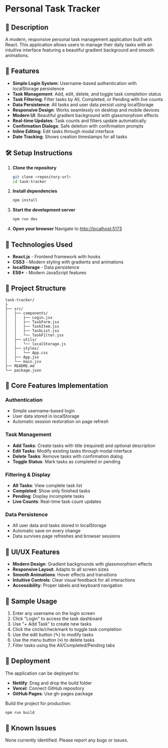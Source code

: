 # Personal Task Tracker

## 📖 Description
A modern, responsive personal task management application built with React. This application allows users to manage their daily tasks with an intuitive interface featuring a beautiful gradient background and smooth animations.

## 🚀 Features
- **Simple Login System**: Username-based authentication with localStorage persistence
- **Task Management**: Add, edit, delete, and toggle task completion status
- **Task Filtering**: Filter tasks by All, Completed, or Pending with live counts
- **Data Persistence**: All tasks and user data persist using localStorage
- **Responsive Design**: Works seamlessly on desktop and mobile devices
- **Modern UI**: Beautiful gradient background with glassmorphism effects
- **Real-time Updates**: Task counts and filters update automatically
- **Confirmation Dialogs**: Safe deletion with confirmation prompts
- **Inline Editing**: Edit tasks through modal interface
- **Date Tracking**: Shows creation timestamps for all tasks

## 🛠 Setup Instructions

1. **Clone the repository**
   ```bash
   git clone <repository-url>
   cd task-tracker
   ```

2. **Install dependencies**
   ```bash
   npm install
   ```

3. **Start the development server**
   ```bash
   npm run dev
   ```

4. **Open your browser**
   Navigate to [http://localhost:5173](http://localhost:5173)

## 🧰 Technologies Used
- **React.js** - Frontend framework with hooks
- **CSS3** - Modern styling with gradients and animations
- **localStorage** - Data persistence
- **ES6+** - Modern JavaScript features

## 📁 Project Structure
```
task-tracker/
├
├── src/
│   ├── components/
│   │   ├── Login.jsx
│   │   ├── TaskForm.jsx
│   │   ├── TaskItem.jsx
│   │   ├── TaskList.jsx
│   │   └── TaskFilter.jsx
│   ├── utils/
│   │   └── localStorage.js
│   ├── styles/
│   │   └── App.css
│   ├── App.jsx
│   └── main.jsx
├── README.md
└── package.json
```

## 🎯 Core Features Implementation

### Authentication
- Simple username-based login
- User data stored in localStorage
- Automatic session restoration on page refresh

### Task Management
- **Add Tasks**: Create tasks with title (required) and optional description
- **Edit Tasks**: Modify existing tasks through modal interface
- **Delete Tasks**: Remove tasks with confirmation dialog
- **Toggle Status**: Mark tasks as completed or pending

### Filtering & Display
- **All Tasks**: View complete task list
- **Completed**: Show only finished tasks
- **Pending**: Display incomplete tasks
- **Live Counts**: Real-time task count updates

### Data Persistence
- All user data and tasks stored in localStorage
- Automatic save on every change
- Data survives page refreshes and browser sessions

## 🎨 UI/UX Features
- **Modern Design**: Gradient backgrounds with glassmorphism effects
- **Responsive Layout**: Adapts to all screen sizes
- **Smooth Animations**: Hover effects and transitions
- **Intuitive Controls**: Clear visual feedback for all interactions
- **Accessibility**: Proper labels and keyboard navigation

## 🧪 Sample Usage
1. Enter any username on the login screen
2. Click "Login" to access the task dashboard
3. Use "+ Add Task" to create new tasks
4. Click the circle/checkmark to toggle task completion
5. Use the edit button (✎) to modify tasks
6. Use the menu button (≡) to delete tasks
7. Filter tasks using the All/Completed/Pending tabs

## 🚀 Deployment
The application can be deployed to:
- **Netlify**: Drag and drop the build folder
- **Vercel**: Connect GitHub repository
- **GitHub Pages**: Use gh-pages package

Build the project for production:
```bash
npm run build
```

## 🐛 Known Issues
None currently identified. Please report any bugs or issues.